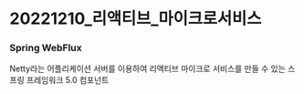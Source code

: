# 20221210_리액티브_마이크로서비스

### Spring WebFlux

Netty라는 어플리케이션 서버를 이용하여 리액티브 마이크로 서비스를 만들 수 있는 스프링 프레임워크 5.0 컴포넌트